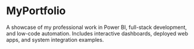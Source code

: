 # MyPortfolio
A showcase of my professional work in Power BI, full-stack development, and low-code automation. Includes interactive dashboards, deployed web apps, and system integration examples.
